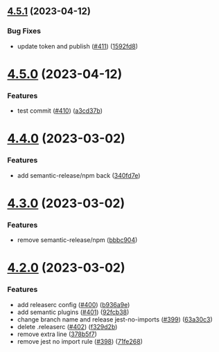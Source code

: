 ## [4.5.1](https://github.com/agoda-com/eslint-config-agoda/compare/v4.5.0...v4.5.1) (2023-04-12)


### Bug Fixes

* update token and publish ([#411](https://github.com/agoda-com/eslint-config-agoda/issues/411)) ([1592fd8](https://github.com/agoda-com/eslint-config-agoda/commit/1592fd8df0d75f90d3364614902d2729d82905c1))

# [4.5.0](https://github.com/agoda-com/eslint-config-agoda/compare/v4.4.0...v4.5.0) (2023-04-12)


### Features

* test commit ([#410](https://github.com/agoda-com/eslint-config-agoda/issues/410)) ([a3cd37b](https://github.com/agoda-com/eslint-config-agoda/commit/a3cd37be7923cc026665f7af65d2222f55853005))

# [4.4.0](https://github.com/agoda-com/eslint-config-agoda/compare/v4.3.0...v4.4.0) (2023-03-02)


### Features

* add semantic-release/npm back ([340fd7e](https://github.com/agoda-com/eslint-config-agoda/commit/340fd7e75f173c01fdbe68966a87847f4245556d))

# [4.3.0](https://github.com/agoda-com/eslint-config-agoda/compare/v4.2.0...v4.3.0) (2023-03-02)


### Features

* remove semantic-release/npm ([bbbc904](https://github.com/agoda-com/eslint-config-agoda/commit/bbbc90441c2ee6becd23a71725440f0608bf16d6))

# [4.2.0](https://github.com/agoda-com/eslint-config-agoda/compare/v4.1.0...v4.2.0) (2023-03-02)


### Features

* add releaserc config ([#400](https://github.com/agoda-com/eslint-config-agoda/issues/400)) ([b936a9e](https://github.com/agoda-com/eslint-config-agoda/commit/b936a9ecba3e8f1a4edec0bd5f35ef0e302e8c70))
* add semantic plugins ([#401](https://github.com/agoda-com/eslint-config-agoda/issues/401)) ([92fcb38](https://github.com/agoda-com/eslint-config-agoda/commit/92fcb385df9a8e23f4974812f8d14f208d286167))
* change branch name and release jest-no-imports ([#399](https://github.com/agoda-com/eslint-config-agoda/issues/399)) ([63a30c3](https://github.com/agoda-com/eslint-config-agoda/commit/63a30c37d2aa7e4df108f12480a169652bded6c0))
* delete .releaserc ([#402](https://github.com/agoda-com/eslint-config-agoda/issues/402)) ([f329d2b](https://github.com/agoda-com/eslint-config-agoda/commit/f329d2bec2d6be5d3f854f660fbbf7e4c82d314f))
* remove extra line ([378b5f7](https://github.com/agoda-com/eslint-config-agoda/commit/378b5f7e08d2d68796a79a50a6b53c34fdb9ab75))
* remove jest no import rule ([#398](https://github.com/agoda-com/eslint-config-agoda/issues/398)) ([71fe268](https://github.com/agoda-com/eslint-config-agoda/commit/71fe26860a1ae97fd1bf8977bfbc0104529efbad))
